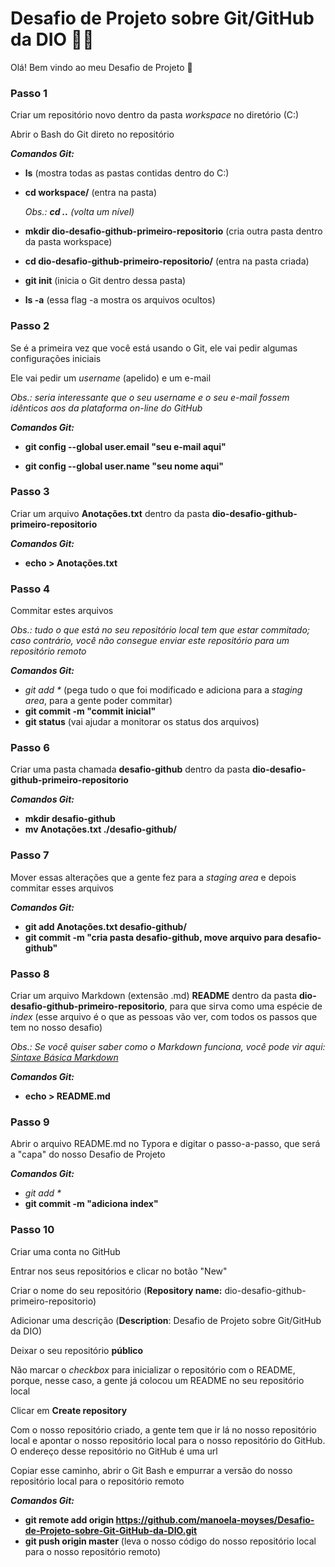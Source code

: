 # Desafio de Projeto sobre Git/GitHub da DIO :woman_technologist:

Olá! Bem vindo ao meu Desafio de Projeto :wave:



### Passo 1

Criar um repositório novo dentro da pasta _workspace_ no diretório (C:)

Abrir o Bash do Git direto no repositório

**_Comandos Git:_**

* **ls** (mostra todas as pastas contidas dentro do C:)

* **cd workspace/** (entra na pasta)

  _Obs.: **cd ..** (volta um nível)_

* **mkdir dio-desafio-github-primeiro-repositorio** (cria outra pasta dentro da pasta workspace)

* **cd dio-desafio-github-primeiro-repositorio/** (entra na pasta criada)

* **git init** (inicia o Git dentro dessa pasta)

* **ls -a** (essa flag -a mostra os arquivos ocultos)

  

### Passo 2

Se é a primeira vez que você está usando o Git, ele vai pedir algumas configurações iniciais

Ele vai pedir um _username_ (apelido) e um e-mail

_Obs.: seria interessante que o seu username e o seu e-mail fossem idênticos aos da plataforma on-line do GitHub_

**_Comandos Git:_**

* **git config --global user.email "seu e-mail aqui"**

* **git config --global user.name "seu nome aqui"**

  

### Passo 3

Criar um arquivo **Anotações.txt** dentro da pasta **dio-desafio-github-primeiro-repositorio**

**_Comandos Git:_**

* **echo > Anotações.txt**



### Passo 4

Commitar estes arquivos

_Obs.: tudo o que está no seu repositório local tem que estar commitado; caso contrário, você não consegue enviar este repositório para um repositório remoto_

**_Comandos Git:_**

* _git add *_ (pega tudo o que foi modificado e adiciona para a _staging area_, para a gente poder commitar)
* **git commit -m "commit inicial"**
* **git status** (vai ajudar a monitorar os status dos arquivos)



### Passo **6**

Criar uma pasta chamada **desafio-github** dentro da pasta **dio-desafio-github-primeiro-repositorio**

**_Comandos Git:_**

* **mkdir desafio-github**
* **mv Anotações.txt ./desafio-github/**



### Passo 7

Mover essas alterações que a gente fez para a _staging area_ e depois commitar esses arquivos

**_Comandos Git:_**

* **git add Anotações.txt desafio-github/**
* **git commit -m "cria pasta desafio-github, move arquivo para desafio-github"**



### Passo 8

Criar um arquivo Markdown (extensão .md) **README** dentro da pasta **dio-desafio-github-primeiro-repositorio**, para que sirva como uma espécie de _index_ (esse arquivo é o que as pessoas vão ver, com todos os passos que tem no nosso desafio) 

_Obs.: Se você quiser saber como o Markdown funciona, você pode vir aqui: [Sintaxe Básica Markdown](https://www.markdownguide.org/basic-syntax/)_

**_Comandos Git:_**

* **echo > README.md**



### Passo 9

Abrir o arquivo README.md no Typora e digitar o passo-a-passo, que será a "capa" do nosso Desafio de Projeto

**_Comandos Git:_**

* _git add *_
* **git commit -m "adiciona index"**



### Passo 10

Criar uma conta no GitHub

Entrar nos seus repositórios e clicar no botão "New"

Criar o nome do seu repositório (**Repository name:** dio-desafio-github-primeiro-repositorio)

Adicionar uma descrição (**Description**: Desafio de Projeto sobre Git/GitHub da DIO)

Deixar o seu repositório **público**

Não marcar o _checkbox_ para inicializar o repositório com o README, porque, nesse caso, a gente já colocou um README no seu repositório local 

Clicar em **Create repository**

Com o nosso repositório criado, a gente tem que ir lá no nosso repositório local e apontar o nosso repositório local para o nosso repositório do GitHub. O endereço desse repositório no GitHub é uma url

Copiar esse caminho, abrir o Git Bash e empurrar a versão do nosso repositório local para o repositório remoto

**_Comandos Git:_**

* **git remote add origin https://github.com/manoela-moyses/Desafio-de-Projeto-sobre-Git-GitHub-da-DIO.git**
* **git push origin master** (leva o nosso código do nosso repositório local para o nosso repositório remoto)
